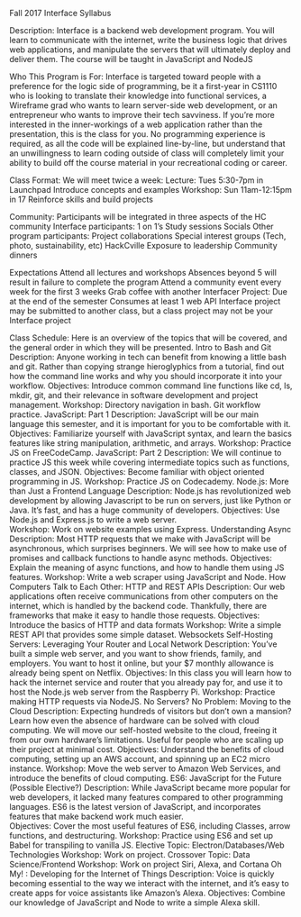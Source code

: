Fall 2017 Interface Syllabus
 
Description:
Interface is a backend web development program. You will learn to communicate with the internet, write the business logic that drives web applications, and manipulate the servers that will ultimately deploy and deliver them. The course will be taught in JavaScript and NodeJS
 
Who This Program is For:
Interface is targeted toward people with a preference for the logic side of programming, be it a first-year in CS1110 who is looking to translate their knowledge into functional services, a Wireframe grad who wants to learn server-side web development, or an entrepreneur who wants to improve their tech savviness. If you’re more interested in the inner-workings of a web application rather than the presentation, this is the class for you. 
No programming experience is required, as all the code will be explained line-by-line, but understand that an unwillingness to learn coding outside of class will completely limit your ability to build off the course material in your recreational coding or career. 
 
Class Format:
We will meet twice a week:
Lecture: Tues 5:30-7pm in Launchpad 
Introduce concepts and examples
Workshop: Sun 11am-12:15pm in 17
Reinforce skills and build projects
 
Community:
Participants will be integrated in three aspects of the HC community
Interface participants: 
1 on 1’s
Study sessions
Socials
Other program participants: 
Project collaborations
Special interest groups (Tech, photo, sustainability, etc)
HackCville
Exposure to leadership
Community dinners
 
Expectations
Attend all lectures and workshops
Absences beyond 5 will result in failure to complete the program
Attend a community event every week for the first 3 weeks
Grab coffee with another Interfacer
Project:
Due at the end of the semester
Consumes at least 1 web API
Interface project may be submitted to another class, but a class project may not be your Interface project
 
Class Schedule:
Here is an overview of the topics that will be covered, and the general order in which they will be presented. 
Intro to Bash and Git
Description: Anyone working in tech can benefit from knowing a little bash and git. Rather than copying strange hieroglyphics from a tutorial, find out how the command line works and why you should incorporate it into your workflow. 
Objectives: Introduce common command line functions like cd, ls, mkdir, git, and their relevance in software development and project management. 
Workshop: Directory navigation in bash. Git workflow practice. 
JavaScript: Part 1
Description: JavaScript will be our main language this semester, and it is important for you to be comfortable with it. 
Objectives: Familiarize yourself with JavaScript syntax, and learn the basics features like string manipulation, arithmetic, and arrays. 
Workshop: Practice JS on FreeCodeCamp.
JavaScript: Part 2
Description: We will continue to practice JS this week while covering intermediate topics such as functions, classes, and JSON. 
Objectives: Become familiar with object oriented programming in JS. 
Workshop: Practice JS on Codecademy.
Node.js: More than Just a Frontend Language
Description: Node.js has revolutionized web development by allowing Javascript to be run on servers, just like Python or Java. It’s fast, and has a huge community of developers. 
Objectives: Use Node.js and Express.js to write a web server.  
Workshop: Work on website examples using Express. 
Understanding Async
Description: Most HTTP requests that we make with JavaScript will be asynchronous, which surprises beginners. We will see how to make use of promises and callback functions to handle async methods. 
Objectives: Explain the meaning of async functions, and how to handle them using JS features. 
Workshop: Write a web scraper using JavaScript and Node. 
How Computers Talk to Each Other: HTTP and REST APIs
Description: Our web applications often receive communications from other computers on the internet, which is handled by the backend code. Thankfully, there are frameworks that make it easy to handle those requests.
Objectives: Introduce the basics of HTTP and data formats
Workshop: Write a simple REST API that provides some simple dataset. 
Websockets
Self-Hosting Servers: Leveraging Your Router and Local Network
Description: You’ve built a simple web server, and you want to show friends, family, and employers. You want to host it online, but your $7 monthly allowance is already being spent on Netflix. 
Objectives: In this class you will learn how to hack the internet service and router that you already pay for, and use it to host the Node.js web server from the Raspberry Pi. 
Workshop: Practice making HTTP requests via NodeJS. 
No Servers? No Problem: Moving to the Cloud
Description: Expecting hundreds of visitors but don’t own a mansion? Learn how even the absence of hardware can be solved with cloud computing. We will move our self-hosted website to the cloud, freeing it from our own hardware’s limitations. Useful for people who are scaling up their project at minimal cost. 
Objectives: Understand the benefits of cloud computing, setting up an AWS account, and spinning up an EC2 micro instance. 
Workshop: Move the web server to Amazon Web Services, and introduce the benefits of cloud computing. 
ES6: JavaScript for the Future (Possible Elective?)
Description: While JavaScript became more popular for web developers, it lacked many features compared to other programming languages. ES6 is the latest version of JavaScript, and incorporates features that make backend work much easier.  
Objectives: Cover the most useful features of ES6, including Classes, arrow functions, and destructuring. 
Workshop: Practice using ES6 and set up Babel for transpiling to vanilla JS. 
Elective Topic: Electron/Databases/Web Technologies
Workshop: Work on project.
Crossover Topic: Data Science/Frontend
Workshop: Work on project
Siri, Alexa, and Cortana Oh My! : Developing for the Internet of Things
Description: Voice is quickly becoming essential to the way we interact with the internet, and it’s easy to create apps for voice assistants like Amazon’s Alexa. 
Objectives: Combine our knowledge of JavaScript and Node to write a simple Alexa skill. 
 
 
 
 
 
